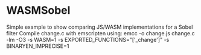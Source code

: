 # WASMSobel
Simple example to show comparing JS/WASM implementations for a Sobel filter
Compile change.c with emscripten using:
emcc -o change.js change.c  -lm -O3 -s WASM=1 -s EXPORTED_FUNCTIONS="['_change']" -s BINARYEN_IMPRECISE=1

